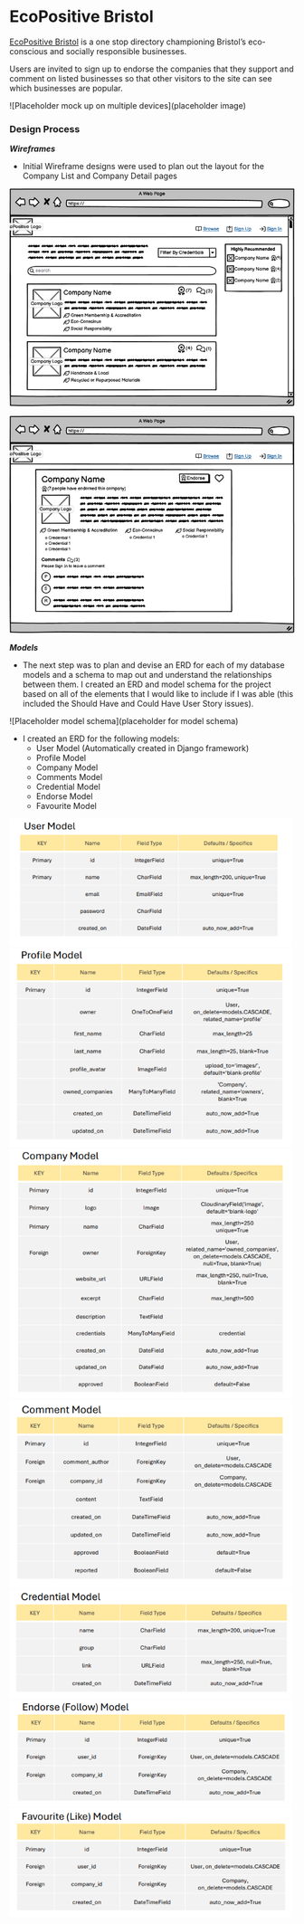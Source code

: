 # EcoPositive Bristol

[EcoPositive Bristol](https://tastesensation-pp4-54d01fbc1628.herokuapp.com/) is a one stop directory championing Bristol’s eco-conscious and socially responsible businesses.

Users are invited to sign up to endorse the companies that they support and comment on listed businesses so that other visitors to the site can see which businesses are popular.

![Placeholder mock up on multiple devices](placeholder image)

### Design Process

***Wireframes***

- Initial Wireframe designs were used to plan out the layout for the Company List and Company Detail pages

![Directory Listing Wireframe Design](docs/readme-images/home-page-laptop.png)

![Company Detail Wireframe Design](docs/readme-images/company-details-laptop.png)

***Models***

- The next step was to plan and devise an ERD for each of my database models and a schema to map out and understand the relationships between them. I created an ERD and model schema for the project based on all of the elements that I would like to include if I was able (this included the Should Have and Could Have User Story issues).

![Placeholder model schema](placeholder for model schema)

- I created an ERD for the following models:
  - User Model (Automatically created in Django framework)
  - Profile Model
  - Company Model
  - Comments Model
  - Credential Model
  - Endorse Model
  - Favourite Model

![EcoPositive Bristol User model](docs/readme-images/user-model-erd.png)
![EcoPositive Bristol Profile model](docs/readme-images/profile-model-erd.png)
![EcoPositive Bristol Company model](docs/readme-images/company-model-erd.png)
![EcoPositive Bristol Comments model](docs/readme-images/comments-model-erd.png)
![EcoPositive Bristol Credential model](docs/readme-images/credential-model-erd.png)
![EcoPositive Bristol Endorse model](docs/readme-images/endorse-model-erd.png)
![EcoPositive Bristol Favourite model](docs/readme-images/favourite-model-erd.png)